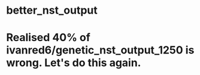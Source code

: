 # better_nst_output
# Realised 40% of ivanred6/genetic_nst_output_1250 is wrong. Let's do this again.

